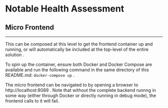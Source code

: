 # Notable Health Assessment
## Micro Frontend
---

This can be composed at this level to get the frontend container up and running, or will automatically be included at the top-level of the entire solution .

To spin up the container, ensure both Docker and Docker Compose are available and run the following command in the same directory of this README.md: `docker-compose up` .

The micro frontend can be navigated to by opening a browser to http://localhost:8089 . Note that without the complete backend runnng in some way (either through Docker or directly running in debug mode), the frontend calls to it will fail.